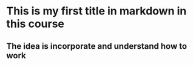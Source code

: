 # This is my first title in markdown in this course
## The idea is incorporate and understand how to work
